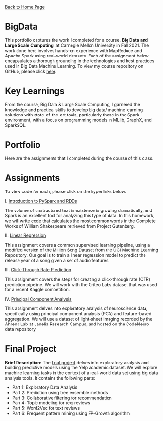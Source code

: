 [Back to Home Page](https://mhmirza.github.io/mhmirza/)

# BigData

This portfolio captures the work I completed for a course, **Big Data and Large Scale Computing**, at Carnegie Mellon University in Fall 2021. The work done here involves hands-on experience with MapReduce and Apache Spark using real-world datasets. Each of the assignment below encapsulates a thorough grounding in the technologies and best practices used in Big Data Machine Learning. To view my course repository on GitHub, please click [here](https://github.com/mhmirza/BigData).

# Key Learnings

From the course, Big Data & Large Scale Computing, I garnered the knowledge and practical skills to develop big data/ machine learning solutions with state-of-the-art tools, particularly those in the Spark environment, with a focus on programming models in MLlib, GraphX, and SparkSQL.

# Portfolio

Here are the assignments that I completed during the course of this class.

# Assignments

To view code for each, please click on the hyperlinks below.

I. [Introduction to PySpark and RDDs](https://github.com/mhmirza/BigData/blob/main/Assignment%201%20-%20Pyspark%20RDDs.ipynb)

The volume of unstructured text in existence is growing dramatically, and Spark is an excellent tool for analyzing this type of data. In this homework, we will write code that calculates the most common words in the Complete Works of William Shakespeare retrieved from Project Gutenberg.

II. [Linear Regression](https://github.com/mhmirza/BigData/blob/main/Assignment%202%20-%20Linear%20Regression.ipynb)

This assignment covers a common supervised learning pipeline, using a modified version of the Million Song Dataset from the UCI Machine Learning Repository. Our goal is to train a linear regression model to predict the release year of a song given a set of audio features.

III. [Click-Through Rate Prediction](https://github.com/mhmirza/BigData/blob/main/Assignment%203%20-%20CTR.ipynb)

This assignment covers the steps for creating a click-through rate (CTR) prediction pipeline. We will work with the Criteo Labs dataset that was used for a recent Kaggle competition.

IV. [Principal Component Analysis](https://github.com/mhmirza/BigData/blob/main/Assignment%204%20-%20PCA.ipynb)

This assignment delves into exploratory analysis of neuroscience data, specifically using principal component analysis (PCA) and feature-based aggregation. We will use a dataset of light-sheet imaging recorded by the Ahrens Lab at Janelia Research Campus, and hosted on the CodeNeuro data repository.

# Final Project

**Brief Description:** The [final project](https://github.com/mhmirza/BigData/blob/main/Final%20Project.ipynb) delves into exploratory analysis and building predictive models using the Yelp academic dataset. We will explore machine learning tasks in the context of a real-world data set using big data analysis tools. It contains the following parts:

* Part 1: Exploratory Data Analysis
* Part 2: Prediction using tree ensemble methods
* Part 3: Collaborative filtering for recommendation 
* Part 4: Topic modeling for text reviews
* Part 5: Word2Vec for text reviews
* Part 6: Frequent pattern mining using FP-Growth algorithm
